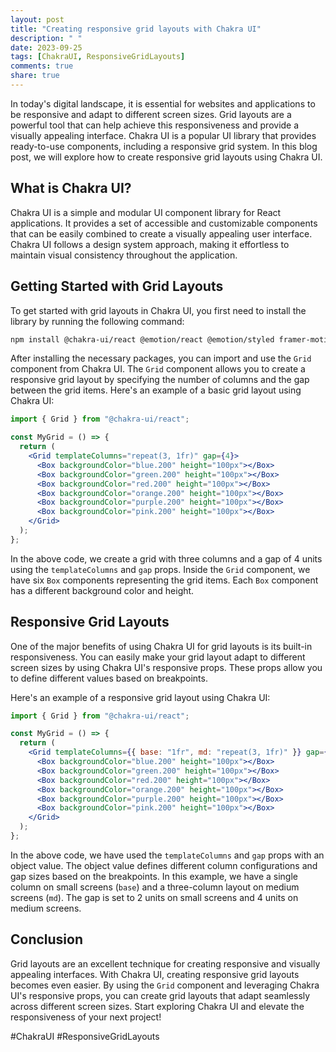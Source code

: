 ```yaml
---
layout: post
title: "Creating responsive grid layouts with Chakra UI"
description: " "
date: 2023-09-25
tags: [ChakraUI, ResponsiveGridLayouts]
comments: true
share: true
---
```


In today's digital landscape, it is essential for websites and applications to be responsive and adapt to different screen sizes. Grid layouts are a powerful tool that can help achieve this responsiveness and provide a visually appealing interface. Chakra UI is a popular UI library that provides ready-to-use components, including a responsive grid system. In this blog post, we will explore how to create responsive grid layouts using Chakra UI.

## What is Chakra UI?

Chakra UI is a simple and modular UI component library for React applications. It provides a set of accessible and customizable components that can be easily combined to create a visually appealing user interface. Chakra UI follows a design system approach, making it effortless to maintain visual consistency throughout the application.

## Getting Started with Grid Layouts

To get started with grid layouts in Chakra UI, you first need to install the library by running the following command:

```bash
npm install @chakra-ui/react @emotion/react @emotion/styled framer-motion
```

After installing the necessary packages, you can import and use the `Grid` component from Chakra UI. The `Grid` component allows you to create a responsive grid layout by specifying the number of columns and the gap between the grid items. Here's an example of a basic grid layout using Chakra UI:

```jsx
import { Grid } from "@chakra-ui/react";

const MyGrid = () => {
  return (
    <Grid templateColumns="repeat(3, 1fr)" gap={4}>
      <Box backgroundColor="blue.200" height="100px"></Box>
      <Box backgroundColor="green.200" height="100px"></Box>
      <Box backgroundColor="red.200" height="100px"></Box>
      <Box backgroundColor="orange.200" height="100px"></Box>
      <Box backgroundColor="purple.200" height="100px"></Box>
      <Box backgroundColor="pink.200" height="100px"></Box>
    </Grid>
  );
};
```

In the above code, we create a grid with three columns and a gap of 4 units using the `templateColumns` and `gap` props. Inside the `Grid` component, we have six `Box` components representing the grid items. Each `Box` component has a different background color and height.

## Responsive Grid Layouts

One of the major benefits of using Chakra UI for grid layouts is its built-in responsiveness. You can easily make your grid layout adapt to different screen sizes by using Chakra UI's responsive props. These props allow you to define different values based on breakpoints.

Here's an example of a responsive grid layout using Chakra UI:

```jsx
import { Grid } from "@chakra-ui/react";

const MyGrid = () => {
  return (
    <Grid templateColumns={{ base: "1fr", md: "repeat(3, 1fr)" }} gap={{ base: 2, md: 4 }}>
      <Box backgroundColor="blue.200" height="100px"></Box>
      <Box backgroundColor="green.200" height="100px"></Box>
      <Box backgroundColor="red.200" height="100px"></Box>
      <Box backgroundColor="orange.200" height="100px"></Box>
      <Box backgroundColor="purple.200" height="100px"></Box>
      <Box backgroundColor="pink.200" height="100px"></Box>
    </Grid>
  );
};
```

In the above code, we have used the `templateColumns` and `gap` props with an object value. The object value defines different column configurations and gap sizes based on the breakpoints. In this example, we have a single column on small screens (`base`) and a three-column layout on medium screens (`md`). The gap is set to 2 units on small screens and 4 units on medium screens.

## Conclusion

Grid layouts are an excellent technique for creating responsive and visually appealing interfaces. With Chakra UI, creating responsive grid layouts becomes even easier. By using the `Grid` component and leveraging Chakra UI's responsive props, you can create grid layouts that adapt seamlessly across different screen sizes. Start exploring Chakra UI and elevate the responsiveness of your next project!

#ChakraUI #ResponsiveGridLayouts